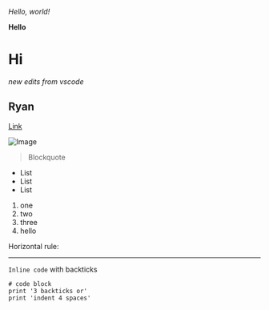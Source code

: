 *Hello, world!*

**Hello**

# Hi

*new edits from vscode*
## Ryan

[Link](www.youtube.com)

![Image](https://media.fisheries.noaa.gov/2021-01/atlantic_mackerel.jpg?VersionId=null)

> Blockquote

* List
* List
* List

1. one
2. two
3. three
4. hello

Horizontal rule:

---

`Inline code` with backticks

```
# code block
print '3 backticks or'
print 'indent 4 spaces'
```
